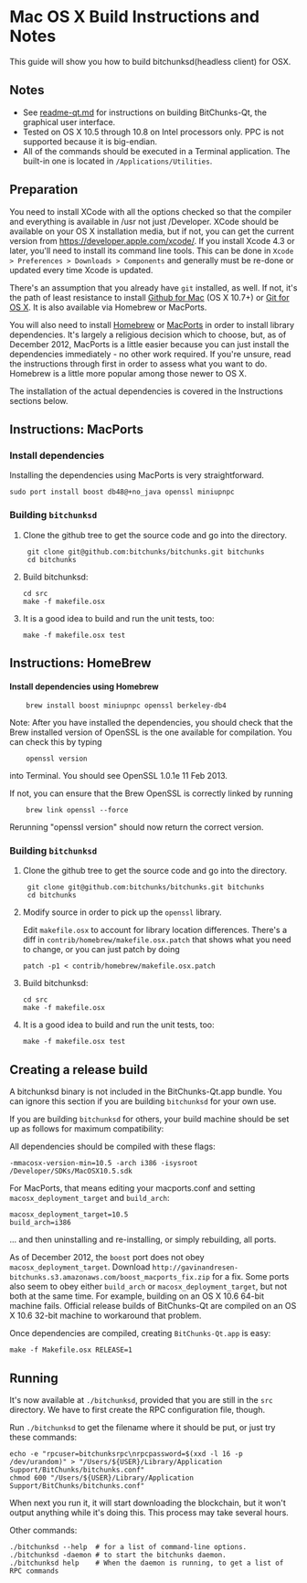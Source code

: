 Mac OS X Build Instructions and Notes
====================================
This guide will show you how to build bitchunksd(headless client) for OSX.

Notes
-----

* See [readme-qt.md](readme-qt.md) for instructions on building BitChunks-Qt, the
graphical user interface.
* Tested on OS X 10.5 through 10.8 on Intel processors only. PPC is not
supported because it is big-endian.
* All of the commands should be executed in a Terminal application. The
built-in one is located in `/Applications/Utilities`.

Preparation
-----------

You need to install XCode with all the options checked so that the compiler
and everything is available in /usr not just /Developer. XCode should be
available on your OS X installation media, but if not, you can get the
current version from https://developer.apple.com/xcode/. If you install
Xcode 4.3 or later, you'll need to install its command line tools. This can
be done in `Xcode > Preferences > Downloads > Components` and generally must
be re-done or updated every time Xcode is updated.

There's an assumption that you already have `git` installed, as well. If
not, it's the path of least resistance to install [Github for Mac](https://mac.github.com/)
(OS X 10.7+) or
[Git for OS X](https://code.google.com/p/git-osx-installer/). It is also
available via Homebrew or MacPorts.

You will also need to install [Homebrew](http://mxcl.github.io/homebrew/)
or [MacPorts](https://www.macports.org/) in order to install library
dependencies. It's largely a religious decision which to choose, but, as of
December 2012, MacPorts is a little easier because you can just install the
dependencies immediately - no other work required. If you're unsure, read
the instructions through first in order to assess what you want to do.
Homebrew is a little more popular among those newer to OS X.

The installation of the actual dependencies is covered in the Instructions
sections below.

Instructions: MacPorts
----------------------

### Install dependencies

Installing the dependencies using MacPorts is very straightforward.

    sudo port install boost db48@+no_java openssl miniupnpc

### Building `bitchunksd`

1. Clone the github tree to get the source code and go into the directory.

        git clone git@github.com:bitchunks/bitchunks.git bitchunks
        cd bitchunks

2.  Build bitchunksd:

        cd src
        make -f makefile.osx

3.  It is a good idea to build and run the unit tests, too:

        make -f makefile.osx test

Instructions: HomeBrew
----------------------

#### Install dependencies using Homebrew

        brew install boost miniupnpc openssl berkeley-db4

Note: After you have installed the dependencies, you should check that the Brew installed version of OpenSSL is the one available for compilation. You can check this by typing

        openssl version

into Terminal. You should see OpenSSL 1.0.1e 11 Feb 2013.

If not, you can ensure that the Brew OpenSSL is correctly linked by running

        brew link openssl --force

Rerunning "openssl version" should now return the correct version.

### Building `bitchunksd`

1. Clone the github tree to get the source code and go into the directory.

        git clone git@github.com:bitchunks/bitchunks.git bitchunks
        cd bitchunks

2.  Modify source in order to pick up the `openssl` library.

    Edit `makefile.osx` to account for library location differences. There's a
    diff in `contrib/homebrew/makefile.osx.patch` that shows what you need to
    change, or you can just patch by doing

        patch -p1 < contrib/homebrew/makefile.osx.patch

3.  Build bitchunksd:

        cd src
        make -f makefile.osx

4.  It is a good idea to build and run the unit tests, too:

        make -f makefile.osx test

Creating a release build
------------------------

A bitchunksd binary is not included in the BitChunks-Qt.app bundle. You can ignore
this section if you are building `bitchunksd` for your own use.

If you are building `bitchunksd` for others, your build machine should be set up
as follows for maximum compatibility:

All dependencies should be compiled with these flags:

    -mmacosx-version-min=10.5 -arch i386 -isysroot /Developer/SDKs/MacOSX10.5.sdk

For MacPorts, that means editing your macports.conf and setting
`macosx_deployment_target` and `build_arch`:

    macosx_deployment_target=10.5
    build_arch=i386

... and then uninstalling and re-installing, or simply rebuilding, all ports.

As of December 2012, the `boost` port does not obey `macosx_deployment_target`.
Download `http://gavinandresen-bitchunks.s3.amazonaws.com/boost_macports_fix.zip`
for a fix. Some ports also seem to obey either `build_arch` or
`macosx_deployment_target`, but not both at the same time. For example, building
on an OS X 10.6 64-bit machine fails. Official release builds of BitChunks-Qt are
compiled on an OS X 10.6 32-bit machine to workaround that problem.

Once dependencies are compiled, creating `BitChunks-Qt.app` is easy:

    make -f Makefile.osx RELEASE=1

Running
-------

It's now available at `./bitchunksd`, provided that you are still in the `src`
directory. We have to first create the RPC configuration file, though.

Run `./bitchunksd` to get the filename where it should be put, or just try these
commands:

    echo -e "rpcuser=bitchunksrpc\nrpcpassword=$(xxd -l 16 -p /dev/urandom)" > "/Users/${USER}/Library/Application Support/BitChunks/bitchunks.conf"
    chmod 600 "/Users/${USER}/Library/Application Support/BitChunks/bitchunks.conf"

When next you run it, it will start downloading the blockchain, but it won't
output anything while it's doing this. This process may take several hours.

Other commands:

    ./bitchunksd --help  # for a list of command-line options.
    ./bitchunksd -daemon # to start the bitchunks daemon.
    ./bitchunksd help    # When the daemon is running, to get a list of RPC commands
